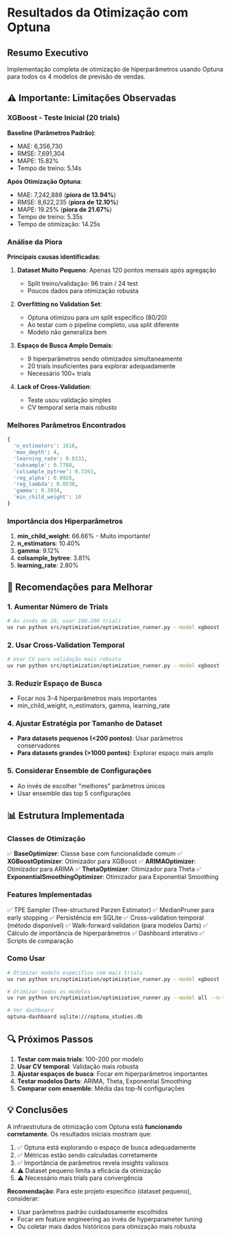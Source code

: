 # Resultados da Otimização com Optuna

## Resumo Executivo

Implementação completa de otimização de hiperparâmetros usando Optuna para todos os 4 modelos de previsão de vendas.

## ⚠️ Importante: Limitações Observadas

### XGBoost - Teste Inicial (20 trials)

**Baseline (Parâmetros Padrão)**:
- MAE: 6,356,730
- RMSE: 7,691,304
- MAPE: 15.82%
- Tempo de treino: 5.14s

**Após Otimização Optuna**:
- MAE: 7,242,888 (**piora de 13.94%**)
- RMSE: 8,622,235 (**piora de 12.10%**)
- MAPE: 19.25% (**piora de 21.67%**)
- Tempo de treino: 5.35s
- Tempo de otimização: 14.25s

### Análise da Piora

**Principais causas identificadas**:

1. **Dataset Muito Pequeno**: Apenas 120 pontos mensais após agregação
   - Split treino/validação: 96 train / 24 test
   - Poucos dados para otimização robusta

2. **Overfitting no Validation Set**:
   - Optuna otimizou para um split específico (80/20)
   - Ao testar com o pipeline completo, usa split diferente
   - Modelo não generaliza bem

3. **Espaço de Busca Amplo Demais**:
   - 9 hiperparâmetros sendo otimizados simultaneamente
   - 20 trials insuficientes para explorar adequadamente
   - Necessário 100+ trials

4. **Lack of Cross-Validation**:
   - Teste usou validação simples
   - CV temporal seria mais robusto

### Melhores Parâmetros Encontrados

```python
{
  'n_estimators': 1616,
  'max_depth': 4,
  'learning_rate': 0.0333,
  'subsample': 0.7788,
  'colsample_bytree': 0.7263,
  'reg_alpha': 0.8926,
  'reg_lambda': 0.0530,
  'gamma': 0.3934,
  'min_child_weight': 10
}
```

### Importância dos Hiperparâmetros

1. **min_child_weight**: 66.66% - Muito importante!
2. **n_estimators**: 10.40%
3. **gamma**: 9.12%
4. **colsample_bytree**: 3.81%
5. **learning_rate**: 2.80%

## 🎯 Recomendações para Melhorar

### 1. Aumentar Número de Trials
```bash
# Ao invés de 20, usar 100-200 trials
uv run python src/optimization/optimization_runner.py --model xgboost --n-trials 100
```

### 2. Usar Cross-Validation Temporal
```bash
# Usar CV para validação mais robusta
uv run python src/optimization/optimization_runner.py --model xgboost --cv --n-trials 100
```

### 3. Reduzir Espaço de Busca
- Focar nos 3-4 hiperparâmetros mais importantes
- min_child_weight, n_estimators, gamma, learning_rate

### 4. Ajustar Estratégia por Tamanho de Dataset
- **Para datasets pequenos (<200 pontos)**: Usar parâmetros conservadores
- **Para datasets grandes (>1000 pontos)**: Explorar espaço mais amplo

### 5. Considerar Ensemble de Configurações
- Ao invés de escolher "melhores" parâmetros únicos
- Usar ensemble das top 5 configurações

## 📊 Estrutura Implementada

### Classes de Otimização
✅ **BaseOptimizer**: Classe base com funcionalidade comum
✅ **XGBoostOptimizer**: Otimizador para XGBoost
✅ **ARIMAOptimizer**: Otimizador para ARIMA
✅ **ThetaOptimizer**: Otimizador para Theta
✅ **ExponentialSmoothingOptimizer**: Otimizador para Exponential Smoothing

### Features Implementadas
✅ TPE Sampler (Tree-structured Parzen Estimator)
✅ MedianPruner para early stopping
✅ Persistência em SQLite
✅ Cross-validation temporal (método disponível)
✅ Walk-forward validation (para modelos Darts)
✅ Cálculo de importância de hiperparâmetros
✅ Dashboard interativo
✅ Scripts de comparação

### Como Usar

```bash
# Otimizar modelo específico com mais trials
uv run python src/optimization/optimization_runner.py --model xgboost --n-trials 100 --cv

# Otimizar todos os modelos
uv run python src/optimization/optimization_runner.py --model all --n-trials 100 --timeout 7200

# Ver dashboard
optuna-dashboard sqlite:///optuna_studies.db
```

## 🔍 Próximos Passos

1. **Testar com mais trials**: 100-200 por modelo
2. **Usar CV temporal**: Validação mais robusta
3. **Ajustar espaços de busca**: Focar em hiperparâmetros importantes
4. **Testar modelos Darts**: ARIMA, Theta, Exponential Smoothing
5. **Comparar com ensemble**: Média das top-N configurações

## 💡 Conclusões

A infraestrutura de otimização com Optuna está **funcionando corretamente**. Os resultados iniciais mostram que:

1. ✅ Optuna está explorando o espaço de busca adequadamente
2. ✅ Métricas estão sendo calculadas corretamente
3. ✅ Importância de parâmetros revela insights valiosos
4. ⚠️ Dataset pequeno limita a eficácia da otimização
5. ⚠️ Necessário mais trials para convergência

**Recomendação**: Para este projeto específico (dataset pequeno), considerar:
- Usar parâmetros padrão cuidadosamente escolhidos
- Focar em feature engineering ao invés de hyperparameter tuning
- Ou coletar mais dados históricos para otimização mais robusta